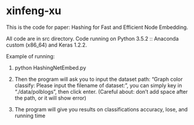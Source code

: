 # xinfeng-xu

This is the code for paper: Hashing for Fast and Efficient Node Embedding.

All code are in src directory. Code running on Python 3.5.2 :: Anaconda custom (x86_64) and Keras 1.2.2.

Example of running:

1. python HashingNetEmbed.py

2. Then the program will ask you to input the dataset path:  “Graph color classify: Please input the filename of dataset:”, you can simply key in “./data/polblogs”, then click enter. (Careful about: don’t add space after the path, or it will show error)

3. The program will give you results on classifications accuracy, lose, and running time
